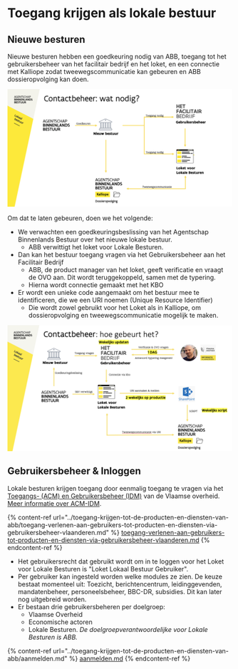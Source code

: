 # Toegang krijgen als lokale bestuur

## Nieuwe besturen

Nieuwe besturen hebben een goedkeuring nodig van ABB, toegang tot het gebruikersbeheer van het facilitair bedrijf en het loket, en een connectie met Kalliope zodat tweewegscommunicatie kan gebeuren en ABB dossieropvolging kan doen.

![Wat er nodig is](<../../.gitbook/assets/Screenshot 2021-06-30 at 10.17.09.png>)

Om dat te laten gebeuren, doen we het volgende:

* We verwachten een goedkeuringsbeslissing van het Agentschap Binnenlands Bestuur over het nieuwe lokale bestuur.
  * ABB verwittigt het loket voor Lokale Besturen.
* Dan kan het bestuur toegang vragen via het Gebruikersbeheer aan het Facilitair Bedrijf
  * ABB, de product manager van het loket, geeft verificatie en vraagt de OVO aan. Dit wordt teruggekoppeld, samen met de typering.
  * Hierna wordt connectie gemaakt met het KBO
* Er wordt een unieke code aangemaakt om het bestuur mee te identificeren, die we een URI noemen (Unique Resource Identifier)
  * Die wordt zowel gebruikt voor het Loket als in Kalliope, om dossieropvolging en tweewegscommunicatie mogelijk te maken. 

![Hoe gebeurt het](<../../.gitbook/assets/Screenshot 2021-06-30 at 10.30.48.png>)

## Gebruikersbeheer & Inloggen

Lokale besturen krijgen toegang door eenmalig toegang te vragen via het [Toegangs- (ACM) en Gebruikersbeheer (IDM)](https://gebruikersbeheer.vlaanderen.be) van de Vlaamse overheid. [Meer informatie over ACM-IDM](../../ontwikkeling/architectuur/rechtenbeheer-and-inloggen.md).

{% content-ref url="../toegang-krijgen-tot-de-producten-en-diensten-van-abb/toegang-verlenen-aan-gebruikers-tot-producten-en-diensten-via-gebruikersbeheer-vlaanderen.md" %}
[toegang-verlenen-aan-gebruikers-tot-producten-en-diensten-via-gebruikersbeheer-vlaanderen.md](../toegang-krijgen-tot-de-producten-en-diensten-van-abb/toegang-verlenen-aan-gebruikers-tot-producten-en-diensten-via-gebruikersbeheer-vlaanderen.md)
{% endcontent-ref %}

* Het gebruikersrecht dat gebruikt wordt om in te loggen voor het Loket voor Lokale Besturen is "Loket Lokaal Bestuur Gebruiker".
* Per gebruiker kan ingesteld worden welke modules ze zien. De keuze bestaat momenteel uit: Toezicht, berichtencentrum, leidinggevenden, mandatenbeheer, personeelsbeheer, BBC-DR, subsidies. Dit kan later nog uitgebreid worden.
* Er bestaan drie gebruikersbeheren per doelgroep:
  * Vlaamse Overheid​
  * Economische actoren​
  * Lokale Besturen.​ _De doelgroepverantwoordelijke voor Lokale Besturen is ABB._

{% content-ref url="../toegang-krijgen-tot-de-producten-en-diensten-van-abb/aanmelden.md" %}
[aanmelden.md](../toegang-krijgen-tot-de-producten-en-diensten-van-abb/aanmelden.md)
{% endcontent-ref %}

